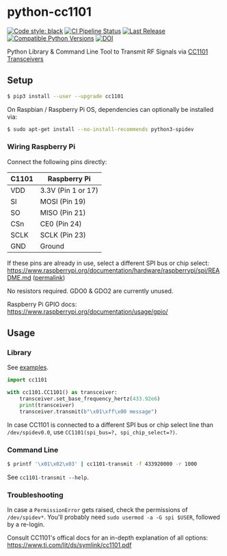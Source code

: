 # python-cc1101

[![Code style: black](https://img.shields.io/badge/code%20style-black-000000.svg)](https://github.com/psf/black)
[![CI Pipeline Status](https://github.com/fphammerle/python-cc1101/workflows/tests/badge.svg)](https://github.com/fphammerle/python-cc1101/actions)
[![Last Release](https://img.shields.io/pypi/v/cc1101.svg)](https://pypi.org/project/cc1101/#history)
[![Compatible Python Versions](https://img.shields.io/pypi/pyversions/cc1101.svg)](https://pypi.org/project/cc1101/)
[![DOI](https://zenodo.org/badge/292333844.svg)](https://zenodo.org/badge/latestdoi/292333844)

Python Library & Command Line Tool to Transmit RF Signals via [CC1101 Transceivers](https://www.ti.com/product/CC1101)

## Setup

```sh
$ pip3 install --user --upgrade cc1101
```

On Raspbian / Raspberry Pi OS, dependencies can optionally be installed via:
```sh
$ sudo apt-get install --no-install-recommends python3-spidev
```

### Wiring Raspberry Pi

Connect the following pins directly:

|C1101|Raspberry Pi        |
|-----|--------------------|
|VDD  | 3.3V (Pin 1 or 17) |
|SI   | MOSI (Pin 19)      |
|SO   | MISO (Pin 21)      |
|CSn  | CE0 (Pin 24)       |
|SCLK | SCLK (Pin 23)      |
|GND  | Ground             |

If these pins are already in use,
select a different SPI bus or chip select:
https://www.raspberrypi.org/documentation/hardware/raspberrypi/spi/README.md
([permalink](https://github.com/raspberrypi/documentation/blob/d41d69f8efa3667b1a8b01a669238b8bd113edc1/hardware/raspberrypi/spi/README.md#hardware))

No resistors required. GDO0 & GDO2 are currently unused.

Raspberry Pi GPIO docs: https://www.raspberrypi.org/documentation/usage/gpio/

## Usage

### Library

See [examples](https://github.com/fphammerle/python-cc1101/blob/master/examples/).

```python
import cc1101

with cc1101.CC1101() as transceiver:
    transceiver.set_base_frequency_hertz(433.92e6)
    print(transceiver)
    transceiver.transmit(b"\x01\xff\x00 message")
```

In case CC1101 is connected to a different SPI bus or chip select line
than `/dev/spidev0.0`,
use `CC1101(spi_bus=?, spi_chip_select=?)`.

### Command Line

```sh
$ printf '\x01\x02\x03' | cc1101-transmit -f 433920000 -r 1000
```

See `cc1101-transmit --help`.

### Troubleshooting

In case a `PermissionError` gets raised,
check the permissions of `/dev/spidev*`.
You'll probably need `sudo usermod -a -G spi $USER`,
followed by a re-login.

Consult CC1101's offical docs for an in-depth explanation of all options:
https://www.ti.com/lit/ds/symlink/cc1101.pdf
